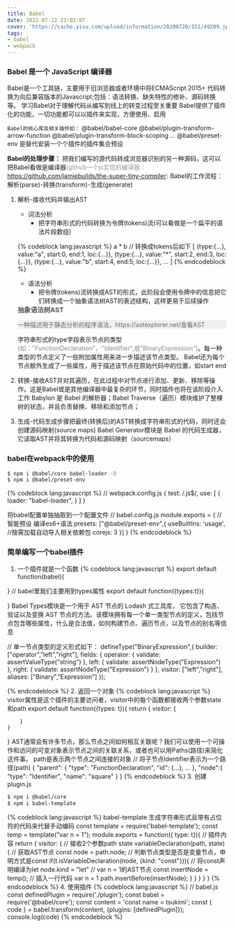 ```yaml
---
title: Babel
date: 2022-07-22 23:02:07
cover: 'https://cache.yisu.com/upload/information/20200720/151/49209.jpg'
tags: 
- babel
- webpack
---
```

### Babel 是一个 JavaScript 编译器
Babel是一个工具链，主要用于旧浏览器或者环境中将ECMAScript 2015+ 代码转换为向后兼容版本的Javascript;包括：语法转换、缺失特性的修补、源码转换等。
学习Babel对于理解代码从编写到线上的转变过程至关重要
Babel提供了插件化的功能，一切功能都可以以插件来实现，方便使用、启用

`Babel的核心库及相关插件如：`
@babel/babel-core
@babel/plugin-transform-arrow-function
@babel/plugin-transform-block-scoping
...
@babel/preset-env 是替代安装一个个插件的插件集合预设

<b>Babel的处理步骤：</b>
把我们编写的源代码转成浏览器识别的另一种源码，这可以把Babel看做是编译器<span style="color:#999; font-size: 14px;">(github一个js实现的编译器：https://github.com/jamiebuilds/the-super-tiny-compiler)</span>
Babel的工作流程：解析(parse)-转换(transform)-生成(generate)
1. 解析-接收代码并输出AST
    - 词法分析
        - 把字符串形式的代码转换为令牌(tokens)流(可以看做是一个扁平的语法片段数组)

    {% codeblock lang:javascript %}
        a * b
        // 转换成tokens后如下
        [
            {type:{...}, value:"a", start:0, end:1, loc:{...}},
            {type:{...}, value:"*", start:2, end:3, loc:{...}},
            {type:{...}, value:"b", start:4, end:5, loc:{...}},
            ...
        ]
    {% endcodeblock %}
    - 语法分析
        - 把令牌(tokens)流转换成AST的形式，此阶段会使用令牌中的信息把它们转换成一个抽象语法树AST的表述结构，这样更易于后续操作

    <div style="color:#555;font-size:15px;font-weight:bold;">抽象语法树AST</div>    
        <p style="background:#efefef; color:#666; font-size: 14px;">一种描述用于静态分析的程序语法，https://astexplorer.net/查看AST</p>
    字符串形式的type字段表示节点的类型<span style="color:#888; font-size: 14px;">(如："FunctionDeclaration"，"Identifier",或"BinaryExpression")</span>。每一种类型的节点定义了一些附加属性用来进一步描述该节点类型。
    Babel还为每个节点额外生成了一些属性，用于描述该节点在原始代码中的位置，如start end <br>

2. 转换-接收AST并对其遍历，在此过程中对节点进行添加、更新、移除等操作。这是Babel或是其他编译器中最复杂的环节，同时插件也将在该阶段介入工作
Babylon 是 Babel 的解析器；Babel Traverse（遍历）模块维护了整棵树的状态，并且负责替换、移除和添加节点；

3. 生成-代码生成步骤把最终(转换后)的AST转换成字符串形式的代码，同时还会创建源码映射(source maps)
Babel Generator模块是 Babel 的代码生成器，它读取AST并将其转换为代码和源码映射（sourcemaps）

### babel在webpack中的使用
```bash
$ npm i @babel/core babel-loader -D
$ npm i @babel/preset-env
```
{% codeblock lang:javascript %}
// webpack.config.js
{
    test: /\.js$/,
    use: [
        {
            loader: "babel-loader",
            <!-- options: {
                presets: [   // webpack根据预设来加载对应的插件列表传递给babel
                    ["@babel/preset-env"]
                ]
            } -->
        }
    ]
}

将babel配置单独抽取到一个配置文件
// babel.config.js
module.exports = {
    // 智能预设 编译es6+语法
    presets: ["@babel/preset-env",{
        useBuiltIns: 'usage', //按需加载自动导入相关依赖包
        corejs: 3
    }]
}
{% endcodeblock %}

### 简单编写一个babel插件
1. 一个插件就是一个函数
{% codeblock lang:javascript %}
export default function(babel){

}
// babel里我们主要用到types属性
export default function({types:t}){

}
Babel Types模块是一个用于 AST 节点的 Lodash 式工具库， 它包含了构造、验证以及变换 AST 节点的方法。该模块拥有每一个单一类型节点的定义，包括节点包含哪些属性，什么是合法值，如何构建节点、遍历节点，以及节点的别名等信息

// 单一节点类型的定义形式如下：
defineType("BinaryExpression",{
    builder: ["operator","left","right"],
    fields: {
        operator: {
            validate: assertValueType("string")
        },
        left: {
            validate: assertNodeType("Expression")
        },
        right: {
            validate: assertNodeType("Expression")
        }
    },
    visitor: ["left","right"],
    aliases: ["Binary","Expression"]
});

{% endcodeblock %}
2. 返回一个对象
{% codeblock lang:javascript %}
visitor属性是这个插件的主要访问者，visitor中的每个函数都接收两个参数state和path
export default function({types: t}){
    return {
        visitor: {

        }
    }
}
AST通常会有许多节点，那么节点之间如何相互关联呢？我们可以使用一个可操作和访问的可变对象表示节点之间的关联关系，或者也可以用Paths(路径)来简化这件事。
path是表示两个节点之间连接的对象
// 将子节点Identifier表示为一个路径(path)
{
    "parent": {
        "type": "FunctionDeclaration",
        "id": {...},
        ...
    },
    "node":{
        "type": "Identifier",
        "name": "square"
    }
}
{% endcodeblock %}
3. 创建plugin.js
```bash
$ npm i @babel/core
$ npm i babel-template
``` 
{% codeblock lang:javascript %}
babel-template 生成字符串形式且带有占位符的代码来代替手动编码
const template = require('babel-template');
const temp = template("var n = 1");
module.exports = function({ type: t}){
    // 插件内容
    return {
        visitor: {
            // 接收2个参数path state
            variableDeclaration(path, state){
                // 获取AST节点
                const node = path.node;
                // 判断节点类型是否是变量节点，申明方式是const
                if(t.isVariableDeclaration(node, {kind: "const"})){
                    // 将const声明编译为let
                    node.kind = "let"
                    // var n = 1的AST节点
                    const insertNode = temp();
                    // 插入一行代码 var n = 1
                    path.insertBefore(insertNode);
                }
            }
        }
    }
}
{% endcodeblock %}
4. 使用插件
{% codeblock lang:javascript %}
// babel.js
const definedPlugin = require('./plugin');
const babel = require('@babel/core');
const content = 'const name = tsukimi';
const { code } = babel.transform(content, {plugins: [definedPlugin]});
console.log(code)
{% endcodeblock %}